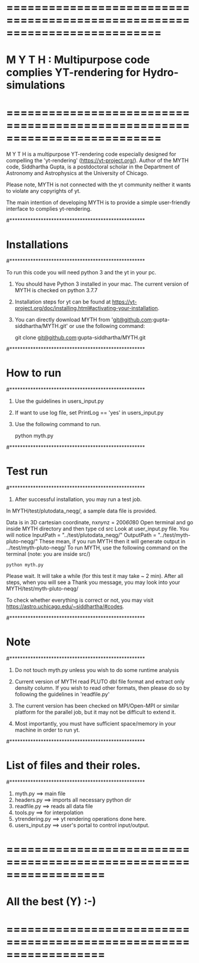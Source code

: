 # ==========================================================================
#  M Y T H :  Multipurpose code complies YT-rendering for Hydro-simulations
# ==========================================================================

 M Y T H is a multipurpose YT-rendering code especially designed 
 for compelling the 'yt-rendering' (https://yt-project.org/). 
 Author of the MYTH code, Siddhartha Gupta, is a postdoctoral scholar 
 in the Department of Astronomy and Astrophysics at the University of Chicago.

 Please note, MYTH is not connected with the yt community
 neither it wants to violate any copyrights of yt.

 The main intention of developing MYTH is to provide a simple 
 user-friendly interface to complies yt-rendering.

#****************************************************
# Installations
#****************************************************

To run this code you will need python 3 and the yt in your pc.

1. You should have Python 3 installed in your mac. 
    The current version of MYTH is checked on python 3.7.7

2. Installation steps for yt can be found at 
   https://yt-project.org/doc/installing.html#activating-your-installation. 

3. You can directly download MYTH from 
   'git@github.com:gupta-siddhartha/MYTH.git'
   or use the following command:

   git clone git@github.com:gupta-siddhartha/MYTH.git

#****************************************************
#  How to run
#****************************************************

1. Use the guidelines in users_input.py
2. If want to use log file, set PrintLog == 'yes' in users_input.py
3. Use the following command to run.
   
   python myth.py

#****************************************************
#  Test run 
#****************************************************

1. After successful installation, you may run a test job.

In MYTH/test/plutodata_neqg/, a sample data file is provided.

Data is in 3D cartesian coordinate, nx*ny*nz = 200*60*80
Open terminal and go inside MYTH directory and then type
    cd src
Look at user_input.py file. You will notice 
 InputPath  = "../test/plutodata_neqg/"
 OutputPath = "../test/myth-pluto-neqg/"
These mean, if you run MYTH then it will generate output in ../test/myth-pluto-neqg/ 
To run MYTH, use the following command on the terminal (note: you are inside src/)

    python myth.py

Please wait. It will take a while (for this test it may take ~ 2 min).
After all steps, when you will see a Thank you message, you may look into 
your MYTH/test/myth-pluto-neqg/  

To check whether everything is correct or not, you
may visit https://astro.uchicago.edu/~siddhartha/#codes.

#****************************************************
#  Note
#****************************************************

1. Do not touch myth.py unless you wish to do some runtime analysis

2. Current version of MYTH read PLUTO dbl file format and extract only density column.
   If you wish to read other formats, then please do so by following 
   the guidelines in 'readfile.py'

3. The current version has been checked on MPI/Open-MPI or similar platform for the parallel job, but it may not be difficult to extend it. 

4. Most importantly, you must have sufficient space/memory in your machine in order to run yt.

#****************************************************
#  List of files and their roles.
#****************************************************

1. myth.py        ==> main file
2. headers.py     ==> imports all necessary python dir
3. readfile.py    ==> reads all data file
4. tools.py       ==> for interpolation
5. ytrendering.py ==> yt rendering operations done here.
6. users_input.py ==> user's portal to control input/output.

# ==================================================================
#                  All the best (Y) :-) 
# ================================================================== 
